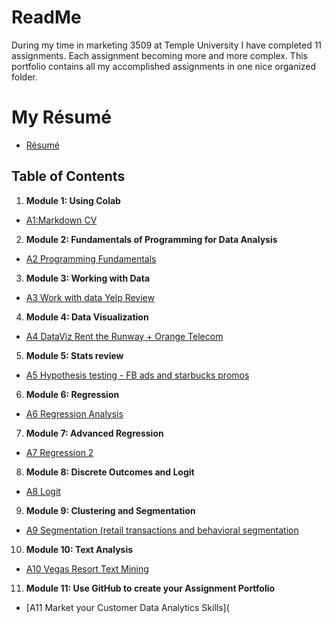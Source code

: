 # ReadMe
During my time in marketing 3509 at Temple University I have completed 11 assignments. Each assignment becoming more and more complex. This portfolio contains all my accomplished assignments in one nice organized folder. 
# My Résumé
- [Résumé](https://colab.research.google.com/drive/1Jp85soF5V_ZYaSkXiftOjD591CXoRJTz?authuser=1)
## Table of Contents
1. **Module 1: Using Colab**
- [A1:Markdown CV](https://templeu.instructure.com/courses/100008/assignments/1350602)
2. **Module 2: Fundamentals of Programming for Data Analysis**
- [A2 Programming Fundamentals](https://templeu.instructure.com/courses/100008/assignments/1350603)
3. **Module 3: Working with Data**
- [A3 Work with data Yelp Review](https://templeu.instructure.com/courses/100008/assignments/1350604)
4. **Module 4: Data Visualization**
- [A4 DataViz Rent the Runway + Orange Telecom](https://templeu.instructure.com/courses/100008/assignments/1350605)
5. **Module 5: Stats review**
- [A5 Hypothesis testing - FB ads and starbucks promos](https://templeu.instructure.com/courses/100008/assignments/1350606)
6. **Module 6: Regression**
- [A6 Regression Analysis](https://templeu.instructure.com/courses/100008/assignments/1350607)
7. **Module 7: Advanced Regression**
- [A7 Regression 2](https://templeu.instructure.com/courses/100008/assignments/1350608)
8. **Module 8: Discrete Outcomes and Logit**
- [A8 Logit](https://templeu.instructure.com/courses/100008/assignments/1350609)
9. **Module 9: Clustering and Segmentation**
- [A9 Segmentation (retail transactions and behavioral segmentation](https://templeu.instructure.com/courses/100008/assignments/1350610)
10. **Module 10: Text Analysis**
- [A10 Vegas Resort Text Mining](https://templeu.instructure.com/courses/100008/assignments/1350601)
11. **Module 11: Use GitHub to create your Assignment Portfolio**
- [A11 Market your Customer Data Analytics Skills](
